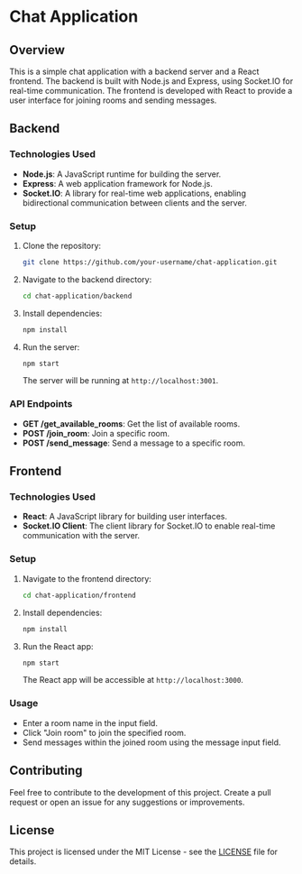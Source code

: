# Chat Application

## Overview

This is a simple chat application with a backend server and a React frontend. The backend is built with Node.js and Express, using Socket.IO for real-time communication. The frontend is developed with React to provide a user interface for joining rooms and sending messages.

## Backend

### Technologies Used

- **Node.js**: A JavaScript runtime for building the server.
- **Express**: A web application framework for Node.js.
- **Socket.IO**: A library for real-time web applications, enabling bidirectional communication between clients and the server.

### Setup

1. Clone the repository:

   ```bash
   git clone https://github.com/your-username/chat-application.git
   ```

2. Navigate to the backend directory:

   ```bash
   cd chat-application/backend
   ```

3. Install dependencies:

   ```bash
   npm install
   ```

4. Run the server:

   ```bash
   npm start
   ```

   The server will be running at `http://localhost:3001`.

### API Endpoints

- **GET /get_available_rooms**: Get the list of available rooms.
- **POST /join_room**: Join a specific room.
- **POST /send_message**: Send a message to a specific room.

## Frontend

### Technologies Used

- **React**: A JavaScript library for building user interfaces.
- **Socket.IO Client**: The client library for Socket.IO to enable real-time communication with the server.

### Setup

1. Navigate to the frontend directory:

   ```bash
   cd chat-application/frontend
   ```

2. Install dependencies:

   ```bash
   npm install
   ```

3. Run the React app:

   ```bash
   npm start
   ```

   The React app will be accessible at `http://localhost:3000`.

### Usage

- Enter a room name in the input field.
- Click "Join room" to join the specified room.
- Send messages within the joined room using the message input field.

## Contributing

Feel free to contribute to the development of this project. Create a pull request or open an issue for any suggestions or improvements.

## License

This project is licensed under the MIT License - see the [LICENSE](LICENSE) file for details.
